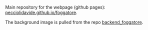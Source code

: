 Main repository for the webpage (github pages):
[pecciolidavide.github.io/foggatore](https://pecciolidavide.github.io/foggatore).

The background image is pulled from the repo [backend_foggatore](https://github.com/pecciolidavide/backend_foggatore/blob/main/background.png?raw=true).
